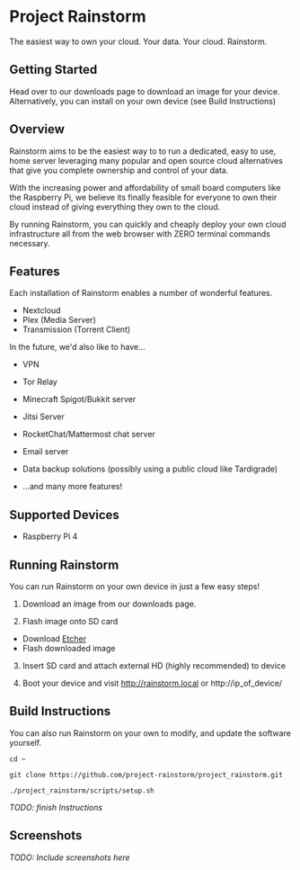 # Project Rainstorm

The easiest way to own your cloud. Your data. Your cloud. Rainstorm.

## Getting Started

Head over to our downloads page to download an image for your device.
Alternatively, you can install on your own device (see Build Instructions)

## Overview

Rainstorm aims to be the easiest way to to run a dedicated, easy to use,
home server leveraging many popular and open source cloud alternatives that give you complete ownership and control of your data.

With the increasing power and affordability of small board computers like the Raspberry Pi, we believe its finally feasible for everyone to own their cloud instead of giving everything they own to the cloud.

By running Rainstorm, you can quickly and cheaply deploy your own cloud infrastructure all from the web browser with ZERO terminal commands necessary.

## Features

Each installation of Rainstorm enables a number of wonderful features.

- Nextcloud
- Plex (Media Server)
- Transmission (Torrent Client)

In the future, we'd also like to have...

- VPN
- Tor Relay
- Minecraft Spigot/Bukkit server
- Jitsi Server
- RocketChat/Mattermost chat server
- Email server
- Data backup solutions (possibly using a public cloud like Tardigrade)

- ...and many more features!

## Supported Devices

- Raspberry Pi 4

## Running Rainstorm

You can run Rainstorm on your own device in just a few easy steps!

1. Download an image from our downloads page.

2. Flash image onto SD card

- Download [Etcher](https://www.balena.io/etcher/)
- Flash downloaded image

3. Insert SD card and attach external HD (highly recommended) to device

4. Boot your device and visit http://rainstorm.local or http://ip_of_device/

## Build Instructions

You can also run Rainstorm on your own to modify, and update the software yourself.

`cd ~`

`git clone https://github.com/project-rainstorm/project_rainstorm.git`

`./project_rainstorm/scripts/setup.sh`

_TODO: finish Instructions_

## Screenshots

_TODO: Include screenshots here_
